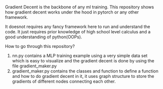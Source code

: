 Gradient Decent is the backbone of any ml training.
This repository shows how gradient decent works under the hood in pytorch or any other framework.

It doesnot requires any fancy framework here to run and understand the code. It just requires prior knowledge of high school level calculus and a good understanding of python(OOPs).

How to go through this repository?
1. nn.py contains a MLP training example using a very simple data set which is easy to visualize and the gradient decent is done by using the file gradient_maker.py
2. gradient_maker.py contains the classes and function to define a function and how to do gradient decent in it, it uses graph structure to store the gradients of different nodes connecting each other.
